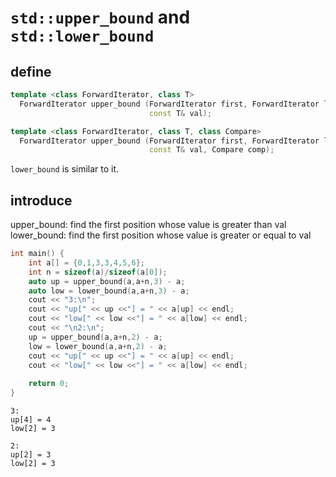 # `std::upper_bound` and `std::lower_bound`
## define
```cpp
template <class ForwardIterator, class T>
  ForwardIterator upper_bound (ForwardIterator first, ForwardIterator last,
                               const T& val);

template <class ForwardIterator, class T, class Compare>
  ForwardIterator upper_bound (ForwardIterator first, ForwardIterator last,
                               const T& val, Compare comp);
```
`lower_bound` is similar to it.

## introduce
upper_bound: find the first position whose value is greater than val
lower_bound: find the first position whose value is greater or equal to val
```cpp
int main() {
	int a[] = {0,1,3,3,4,5,6};
	int n = sizeof(a)/sizeof(a[0]);
	auto up = upper_bound(a,a+n,3) - a;
	auto low = lower_bound(a,a+n,3) - a;
	cout << "3:\n";
	cout << "up[" << up <<"] = " << a[up] << endl; 
	cout << "low[" << low <<"] = " << a[low] << endl; 
	cout << "\n2:\n";
	up = upper_bound(a,a+n,2) - a;
	low = lower_bound(a,a+n,2) - a;
	cout << "up[" << up <<"] = " << a[up] << endl; 
	cout << "low[" << low <<"] = " << a[low] << endl; 
		
	return 0;
}
```
```
3:
up[4] = 4
low[2] = 3

2:
up[2] = 3
low[2] = 3
```